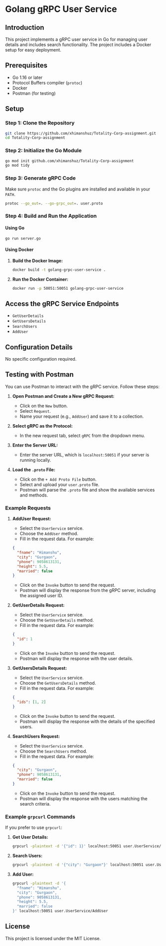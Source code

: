 
# Golang gRPC User Service

## Introduction

This project implements a gRPC user service in Go for managing user details and includes search functionality. The project includes a Docker setup for easy deployment.

## Prerequisites

- Go 1.16 or later
- Protocol Buffers compiler (`protoc`)
- Docker
- Postman (for testing)

## Setup

### Step 1: Clone the Repository

```sh
git clone https://github.com/xhimanshuz/Totality-Corp-assignment.git
cd Totality-Corp-assignment
```

### Step 2: Initialize the Go Module

```sh
go mod init github.com/xhimanshuz/Totality-Corp-assignment
go mod tidy
```

### Step 3: Generate gRPC Code

Make sure `protoc` and the Go plugins are installed and available in your `PATH`.

```sh
protoc --go_out=. --go-grpc_out=. user.proto
```

### Step 4: Build and Run the Application

#### Using Go

```sh
go run server.go
```

#### Using Docker

1. **Build the Docker Image:**

   ```sh
   docker build -t golang-grpc-user-service .
   ```

2. **Run the Docker Container:**

   ```sh
   docker run -p 50051:50051 golang-grpc-user-service
   ```

## Access the gRPC Service Endpoints

- `GetUserDetails`
- `GetUsersDetails`
- `SearchUsers`
- `AddUser`

## Configuration Details

No specific configuration required.

## Testing with Postman

You can use Postman to interact with the gRPC service. Follow these steps:

1. **Open Postman and Create a New gRPC Request:**
   - Click on the `New` button.
   - Select `Request`.
   - Name your request (e.g., `AddUser`) and save it to a collection.

2. **Select gRPC as the Protocol:**
   - In the new request tab, select `gRPC` from the dropdown menu.

3. **Enter the Server URL:**
   - Enter the server URL, which is `localhost:50051` if your server is running locally.

4. **Load the `.proto` File:**
   - Click on the `+ Add Proto File` button.
   - Select and upload your `user.proto` file.
   - Postman will parse the `.proto` file and show the available services and methods.

### Example Requests

1. **AddUser Request:**
   - Select the `UserService` service.
   - Choose the `AddUser` method.
   - Fill in the request data. For example:

   ```json
   {
     "fname": "Himanshu",
     "city": "Gurgaon",
     "phone": 9058613131,
     "height": 5.5,
     "married": false
   }
   ```

   - Click on the `Invoke` button to send the request.
   - Postman will display the response from the gRPC server, including the assigned user ID.

2. **GetUserDetails Request:**
   - Select the `UserService` service.
   - Choose the `GetUserDetails` method.
   - Fill in the request data. For example:

   ```json
   {
     "id": 1
   }
   ```

   - Click on the `Invoke` button to send the request.
   - Postman will display the response with the user details.

3. **GetUsersDetails Request:**
   - Select the `UserService` service.
   - Choose the `GetUsersDetails` method.
   - Fill in the request data. For example:

   ```json
   {
     "ids": [1, 2]
   }
   ```

   - Click on the `Invoke` button to send the request.
   - Postman will display the response with the details of the specified users.

4. **SearchUsers Request:**
   - Select the `UserService` service.
   - Choose the `SearchUsers` method.
   - Fill in the request data. For example:

   ```json
   {
     "city": "Gurgaon",
     "phone": 9058613131,
     "married": false
   }
   ```

   - Click on the `Invoke` button to send the request.
   - Postman will display the response with the users matching the search criteria.

### Example `grpcurl` Commands

If you prefer to use `grpcurl`:

1. **Get User Details:**

   ```sh
   grpcurl -plaintext -d '{"id": 1}' localhost:50051 user.UserService/GetUserDetails
   ```

2. **Search Users:**

   ```sh
   grpcurl -plaintext -d '{"city": "Gurgaon"}' localhost:50051 user.UserService/SearchUsers
   ```

3. **Add User:**

   ```sh
   grpcurl -plaintext -d '{
     "fname": "Himanshu",
     "city": "Gurgaon",
     "phone": 9058613131,
     "height": 5.5,
     "married": false
   }' localhost:50051 user.UserService/AddUser
   ```

## License

This project is licensed under the MIT License. 